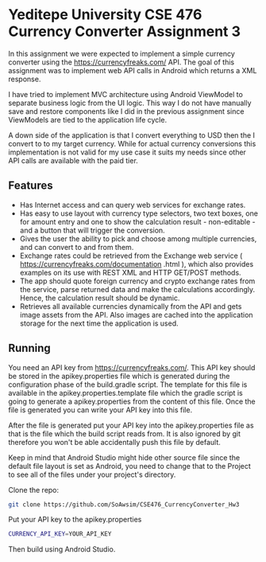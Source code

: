 # Yeditepe University CSE 476 Currency Converter Assignment 3

In this assignment we were expected to implement a simple currency converter using the https://currencyfreaks.com/
API. The goal of this assignment was to implement web API calls in Android which returns a XML response.

I have tried to implement MVC architecture using Android ViewModel to separate business logic from the UI
logic. This way I do not have manually save and restore components like I did in the previous assignment
since ViewModels are tied to the application life cycle.

A down side of the application is that I convert everything to USD then the I convert to to my target
currency. While for actual currency conversions this implementation is not valid for my use case it
suits my needs since other API calls are available with the paid tier.

## Features
- Has Internet access and can query web services for exchange rates.
- Has easy to use layout with currency type selectors, two text boxes, one for
amount entry and one to show the calculation result - non-editable - and a
button that will trigger the conversion.
- Gives the user the ability to pick and choose among multiple currencies,
and can convert to and from them.
- Exchange rates could be retrieved from the Exchange web service
( https://currencyfreaks.com/documentation .html ), which also provides examples
on its use with REST XML and HTTP GET/POST methods.
- The app should quote foreign currency and crypto exchange rates from the
service, parse returned data and make the calculations accordingly. Hence,
the calculation result should be dynamic.
- Retrieves all available currencies dynamically from the API and gets image assets from the API. Also
images are cached into the application storage for the next time the application is used.

## Running
You need an API key from https://currencyfreaks.com/. This API key should be stored in the apikey.properties
file which is generated during the configuration phase of the build.gradle script. The template for this
file is available in the apikey.properties.template file which the gradle script is going to generate a apikey.properties
from the content of this file. Once the file is generated you can write your API key into this file.

After the file is generated put your API key into the apikey.properties file as that is the file which
the build script reads from. It is also ignored by git therefore you won't be able accidentally push
this file by default.

Keep in mind that Android Studio might hide other source file since the default file layout is set as
Android, you need to change that to the Project to see all of the files under your project's directory.

Clone the repo:
```bash
git clone https://github.com/SoAwsim/CSE476_CurrencyConverter_Hw3
```

Put your API key to the apikey.properties
```bash
CURRENCY_API_KEY=YOUR_API_KEY
```

Then build using Android Studio.
